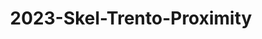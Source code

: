 ---
schema: default 
title: 2023-Skel-Trento-Proximity 
organization: Unitn # Copyright Holders in the config file
notes: Measures the distance between the user's head and the phone, depending on the phone it may be measured in centimeters (i.e., the absolute distance) or as labels (e.g., 'near', 'far')
resources:
    - name: codebook
      # URL must link to the corresponding codebook
      url: >-
          https://datascientiafoundation.github.io/LivePeople-Documentation/codebooks/2023_SKEL_Trento_proximity.html
      format: html
license: >-
  ./../../resources/2023LivePeopleLicense.html
dataset_name: Proximity
location: Trento (IT)
latitude_map: 46.04
longitude_map: 11.07
start_date: 2023-05-12T02:15
end_date: 2023-06-12T02:15
dataset_type: Sensors
sensor_type: Position
size: 87.82 MB
dataset_format: parquet  
other_format: csv
number_participants: 64
language: Not Applicable
collection_name: SKEL
project_url: <a href="https://ds.datascientia.eu/community/public/projects/">Datascientia community project</a>
5_stars: 3  # Fixed value
publication_date: 2024-11-16 14:15:08  # Current timestamp
identifier: 008.AAAQ.AAA.BR  # Generated based on the defined rules
request_contact: datadistribution.knowdive@unitn.it
maintainer: Andrea Bontempelli  # Maintainer based on authors
maintainer_email: datadistribution.knowdive@unitn.it  
category:
  - Dataset
---